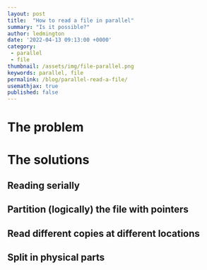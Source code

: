 ```yaml
---
layout: post
title:  "How to read a file in parallel"
summary: "Is it possible?"
author: ledmington
date: '2022-04-13 09:13:00 +0000'
category:
 - parallel
 - file
thumbnail: /assets/img/file-parallel.png
keywords: parallel, file
permalink: /blog/parallel-read-a-file/
usemathjax: true
published: false
---
```


# The problem

# The solutions
## Reading serially
## Partition (logically) the file with pointers
## Read different copies at different locations
## Split in physical parts